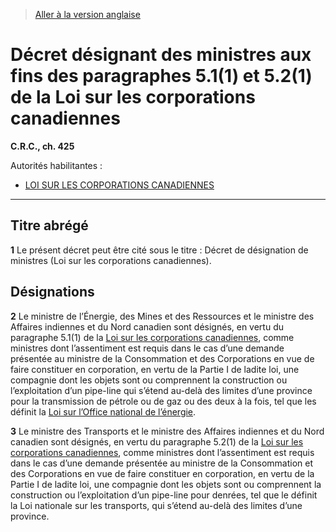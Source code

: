 > [Aller à la version anglaise](/en/Regulations/Consolidated%20Regulations%20of%20Canada/401-500/C.R.C.,%20c.%20425.md)

# Décret désignant des ministres aux fins des paragraphes 5.1(1) et 5.2(1) de la Loi sur les corporations canadiennes

**C.R.C., ch. 425**

Autorités habilitantes : 
- [LOI SUR LES CORPORATIONS CANADIENNES](/fr/Lois/Lois%20du%20Canada/1970/ch.%20C-32.md)

----------



## Titre abrégé


**1** Le présent décret peut être cité sous le titre : Décret de désignation de ministres (Loi sur les corporations canadiennes).




## Désignations


**2** Le ministre de l’Énergie, des Mines et des Ressources et le ministre des Affaires indiennes et du Nord canadien sont désignés, en vertu du paragraphe 5.1(1) de la [Loi sur les corporations canadiennes](/fr/Lois/Lois%20du%20Canada/1970/ch.%20C-32.md), comme ministres dont l’assentiment est requis dans le cas d’une demande présentée au ministre de la Consommation et des Corporations en vue de faire constituer en corporation, en vertu de la Partie I de ladite loi, une compagnie dont les objets sont ou comprennent la construction ou l’exploitation d’un pipe-line qui s’étend au-delà des limites d’une province pour la transmission de pétrole ou de gaz ou des deux à la fois, tel que les définit la [Loi sur l’Office national de l’énergie](/fr/Lois/Lois%20révisées%20du%20Canada/N/N-7.md).



**3** Le ministre des Transports et le ministre des Affaires indiennes et du Nord canadien sont désignés, en vertu du paragraphe 5.2(1) de la [Loi sur les corporations canadiennes](/fr/Lois/Lois%20du%20Canada/1970/ch.%20C-32.md), comme ministres dont l’assentiment est requis dans le cas d’une demande présentée au ministre de la Consommation et des Corporations en vue de faire constituer en corporation, en vertu de la Partie I de ladite loi, une compagnie dont les objets sont ou comprennent la construction ou l’exploitation d’un pipe-line pour denrées, tel que le définit la Loi nationale sur les transports, qui s’étend au-delà des limites d’une province.


